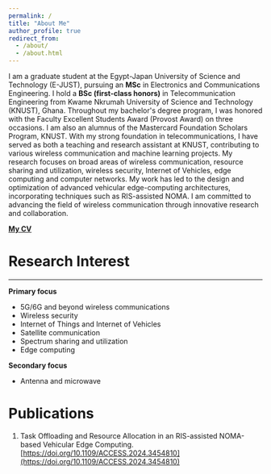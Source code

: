 ```yaml
---
permalink: /
title: "About Me"
author_profile: true
redirect_from: 
  - /about/
  - /about.html
---
```


I am a graduate student at the Egypt-Japan University of Science and Technology (E-JUST), pursuing an **MSc** in Electronics and Communications Engineering. I hold a **BSc (first-class honors)** in Telecommunication Engineering from Kwame Nkrumah University of Science and Technology (KNUST), Ghana. Throughout my bachelor's degree program, I was honored with the Faculty Excellent Students Award (Provost Award) on three occasions. I am also an alumnus of the Mastercard Foundation Scholars Program, KNUST. With my strong foundation in telecommunications, I have served as both a teaching and research assistant at KNUST, contributing to various wireless communication and machine learning projects. My research focuses on broad areas of wireless communication, resource sharing and utilization, wireless security, Internet of Vehicles, edge computing and computer networks. My work has led to the design and optimization of advanced vehicular edge-computing architectures, incorporating techniques such as RIS-assisted NOMA. I am committed to advancing the field of wireless communication through innovative research and collaboration.

**[My CV](/files/Abdul-Baaki-Yakubu.pdf)**

Research Interest
======
------
**Primary focus**
* 5G/6G and beyond wireless communications
* Wireless security
* Internet of Things and Internet of Vehicles
* Satellite communication
* Spectrum sharing and utilization
* Edge computing

**Secondary focus**
* Antenna and microwave

Publications
======
1. Task Offloading and Resource Allocation in an RIS-assisted NOMA-based Vehicular Edge Computing. 
[https://doi.org/10.1109/ACCESS.2024.3454810](https://doi.org/10.1109/ACCESS.2024.3454810)
